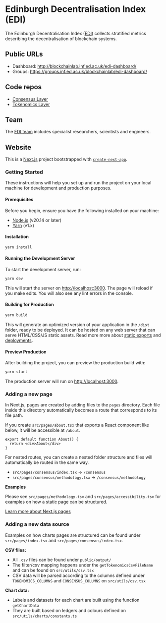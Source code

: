 # Edinburgh Decentralisation Index (EDI)

The Edinburgh Decentralisation Index ([EDI](https://informatics.ed.ac.uk/blockchain/edi)) collects stratified metrics describing the decentralisation of blockchain systems.

## Public URLs

- Dashboard: http://blockchainlab.inf.ed.ac.uk/edi-dashboard/
- Groups: https://groups.inf.ed.ac.uk/blockchainlab/edi-dashboard/

## Code repos

- [Consensus Layer](https://github.com/Blockchain-Technology-Lab/consensus-decentralization)
- [Tokenomics Layer](https://github.com/Blockchain-Technology-Lab/tokenomics-decentralization)

## Team

The [EDI team](https://informatics.ed.ac.uk/blockchain/edi/team) includes specialist researchers, scientists and engineers.

## Website

This is a [Next.js](https://nextjs.org/) project bootstrapped with [`create-next-app`](https://github.com/vercel/next.js/tree/canary/packages/create-next-app).

### Getting Started

These instructions will help you set up and run the project on your local machine for development and production purposes.

#### Prerequisites

Before you begin, ensure you have the following installed on your machine:

- [Node.js](https://nodejs.org/) (v20.14 or later)
- [Yarn](https://yarnpkg.com/) (v1.x)

#### Installation

```bash
yarn install
```

#### Running the Development Server

To start the development server, run:

```bash
yarn dev
```

This will start the server on [http://localhost:3000](http://localhost:3000). The page will reload if you make edits. You will also see any lint errors in the console.

#### Building for Production

```bash
yarn build
```

This will generate an optimized version of your application in the `/dist` folder, ready to be deployed. It can be hosted on any web server that can serve HTML/CSS/JS static assets. Read more more about [static exports](https://nextjs.org/docs/pages/building-your-application/deploying/static-exports) and [deployments](https://nextjs.org/docs/pages/building-your-application/deploying/static-exports#deploying).

#### Preview Production

After building the project, you can preview the production build with:

```bash
yarn start
```

The production server will run on [http://localhost:3000](http://localhost:3000).

### Adding a new page

In Next.js, pages are created by adding files to the `pages` directory. Each file inside this directory automatically becomes a route that corresponds to its file path.

If you create `src/pages/about.tsx` that exports a React component like below, it will be accessible at `/about`.

```tsx
export default function About() {
  return <div>About</div>
}
```

For nested routes, you can create a nested folder structure and files will automatically be routed in the same way.

- `src/pages/consensus/index.tsx` → `/consensus`
- `src/pages/consensus/methodology.tsx` → `/consensus/methodology`

**Examples**

Please see `src/pages/methodology.tsx` and `src/pages/accessibility.tsx` for examples on how a static page can be structured.

[Learn more about Next.js pages](https://nextjs.org/docs/pages/building-your-application/routing/pages-and-layouts)

### Adding a new data source

Examples on how charts pages are structured can be found under `src/pages/index.tsx` and `src/pages/consensus/index.tsx`.

**CSV files:**

- All `.csv` files can be found under `public/output/`
- The filter/csv mapping happens under the `getTokenomicsCsvFileName` and can be found on `src/utils/csv.tsx`
- CSV data will be parsed according to the columns defined under `TOKENOMICS_COLUMNS` and `CONSENSUS_COLUMNS` on `src/utils/csv.tsx`

**Chart data:**

- Labels and datasets for each chart are built using the function `getChartData`
- They are built based on ledgers and colours defined on `src/utils/charts/constants.ts`

